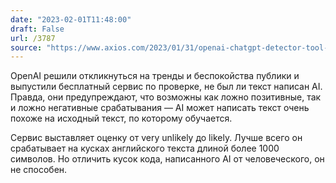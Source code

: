 ```yaml
---
date: "2023-02-01T11:48:00"
draft: False
url: /3787
source: "https://www.axios.com/2023/01/31/openai-chatgpt-detector-tool-machine-written-text"
---
```


OpenAI решили откликнуться на тренды и беспокойства публики и выпустили бесплатный сервис по проверке, не был ли текст написан AI. Правда, они предупреждают, что возможны как ложно позитивные, так и ложно негативные срабатывания — AI может написать текст очень похоже на исходный текст, по которому обучается. 

Сервис выставляет оценку от very unlikely до likely. Лучше всего он срабатывает на кусках английского текста длиной более 1000 символов. Но отличить кусок кода, написанного AI от человеческого, он не способен.
